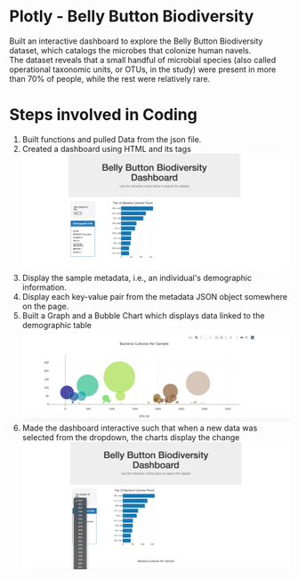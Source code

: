 # Plotly - Belly Button Biodiversity
Built an interactive dashboard to explore the Belly Button Biodiversity dataset, which catalogs the microbes that colonize human navels. <br>
The dataset reveals that a small handful of microbial species (also called operational taxonomic units, or OTUs, in the study) were present in more than 70% of people, while the rest were relatively rare.

# Steps involved in Coding
1) Built functions and pulled Data from the json file. <br>
2) Created a dashboard using HTML and its tags
![alt text](https://github.com/fmukaddam/Plotly--Belly-Button-Diversity/blob/main/Images/Image_1.png)
3) Display the sample metadata, i.e., an individual's demographic information.
4) Display each key-value pair from the metadata JSON object somewhere on the page.
5) Built a Graph and a Bubble Chart which displays data linked to the demographic table
![alt text](https://github.com/fmukaddam/Plotly--Belly-Button-Diversity/blob/main/Images/Image_2.png)
6) Made the dashboard interactive such that when a new data was selected from the dropdown, the charts display the change
![alt text](https://github.com/fmukaddam/Plotly--Belly-Button-Diversity/blob/main/Images/Image_3.png)


